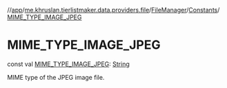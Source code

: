 //[app](../../../../index.md)/[me.khruslan.tierlistmaker.data.providers.file](../../index.md)/[FileManager](../index.md)/[Constants](index.md)/[MIME_TYPE_IMAGE_JPEG](-m-i-m-e_-t-y-p-e_-i-m-a-g-e_-j-p-e-g.md)

# MIME_TYPE_IMAGE_JPEG

const val [MIME_TYPE_IMAGE_JPEG](-m-i-m-e_-t-y-p-e_-i-m-a-g-e_-j-p-e-g.md): [String](https://kotlinlang.org/api/latest/jvm/stdlib/kotlin/-string/index.html)

MIME type of the JPEG image file.
